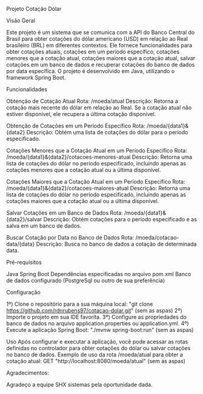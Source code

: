 Projeto Cotação Dólar


Visão Geral

Este projeto é um sistema que se comunica com a API do Banco Central do Brasil para obter cotações do dólar americano (USD) em relação ao Real brasileiro (BRL) em diferentes contextos. 
Ele fornece funcionalidades para obter cotações atuais, cotações em um período específico, cotações menores que a cotação atual, cotações maiores que a cotação atual, 
salvar cotações em um banco de dados e recuperar cotações do banco de dados por data específica.
O projeto é desenvolvido em Java, utilizando o framework Spring Boot.


Funcionalidades

Obtenção de Cotação Atual
Rota: /moeda/atual
Descrição: Retorna a cotação mais recente do dólar em relação ao Real. Se a cotação atual não estiver disponível, ele recupera a última cotação disponível.

Obtenção de Cotações em um Período Específico
Rota: /moeda/{data1}&{data2}
Descrição: Obtém uma lista de cotações do dólar para o período especificado.

Cotações Menores que a Cotação Atual em um Período Específico
Rota: /moeda/{data1}&{data2}/cotacoes-menores-atual
Descrição: Retorna uma lista de cotações do dólar no período especificado, incluindo apenas as cotações menores que a cotação atual ou a última disponível.

Cotações Maiores que a Cotação Atual em um Período Específico
Rota: /moeda/{data1}&{data2}/cotacoes-maiores-atual
Descrição: Retorna uma lista de cotações do dólar no período especificado, incluindo apenas as cotações maiores que a cotação atual ou a última disponível.

Salvar Cotações em um Banco de Dados
Rota: /moeda/{data1}&{data2}/salvar
Descrição: Obtém cotações para o período especificado e as salva em um banco de dados.

Buscar Cotação por Data no Banco de Dados
Rota: /moeda/cotacao-data/{data}
Descrição: Busca no banco de dados a cotação de determinada data.


Pré-requisitos

Java
Spring Boot
Dependências especificadas no arquivo pom.xml
Banco de dados configurado (PostgreSql ou outro de sua preferência)


Configuração

1º) Clone o repositório para a sua máquina local: "git clone https://github.com/rdnrubens97/cotacao-dolar.git" (sem as aspas)
2º) Importe o projeto em sua IDE favorita.
3º) Configure as propriedades do banco de dados no arquivo application.properties ou application.yml.
4º) Execute a aplicação Spring Boot: "./mvnw spring-boot:run" (sem as aspas)


Uso
Após configurar e executar a aplicação, você pode acessar as rotas definidas no controlador para obter cotações do dólar ou salvar cotações no banco de dados.
Exemplo de uso da rota /moeda/atual para obter a cotação atual: GET "http://localhost:8080/moeda/atual" (sem as aspas)


Agradecimentos:

Agradeço a equipe SHX sistemas pela oportunidade dada.

